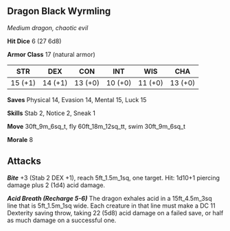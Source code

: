 ## Dragon Black Wyrmling

*Medium dragon, chaotic evil*

**Hit Dice** 6 (27 6d8)

**Armor Class** 17 (natural armor)

| STR     | DEX     | CON     | INT     | WIS     | CHA     |
|---------|---------|---------|---------|---------|---------|
| 15 (+1) | 14 (+1) | 13 (+0) | 10 (+0) | 11 (+0) | 13 (+0) |

**Saves** Physical 14, Evasion 14, Mental 15, Luck 15

**Skills** Stab 2, Notice 2, Sneak 1

**Move** 30ft\_9m\_6sq\_t, fly 60ft\_18m\_12sq\_tt, swim 30ft\_9m\_6sq\_t

**Morale** 8

## Attacks

***Bite*** +3 (Stab 2 DEX +1), reach 5ft\_1.5m\_1sq, one target. Hit: 1d10+1 piercing damage plus 2 (1d4) acid damage.

***Acid Breath (Recharge 5-6)*** The dragon exhales acid in a 15ft\_4.5m\_3sq line that is 5ft\_1.5m\_1sq wide. Each creature in that line must make a DC 11 Dexterity saving throw, taking 22 (5d8) acid damage on a failed save, or half as much damage on a successful one.

